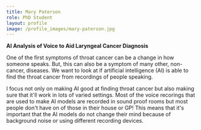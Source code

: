 ```yaml
---
title: Mary Paterson
role: PhD Student
layout: profile
image: /profile_images/mary-paterson.jpg
---
```

**AI Analysis of Voice to Aid Laryngeal Cancer Diagnosis**

One of the first symptoms of throat cancer can be a change in how someone speaks. But, this can also be a symptom of many other, non-cancer, diseases. We want to look at if artificial intelligence (AI) is able to find the throat cancer from recordings of people speaking. 

I focus not only on making AI good at finding throat cancer but also making sure that it'll work in lots of varied settings. Most of the voice recorings that are used to make AI models are recorded in sound proof rooms but most people don't have on of those in their house or GP! This means that it's important that the AI models do not change their mind because of background noise or using different recording devices. 
